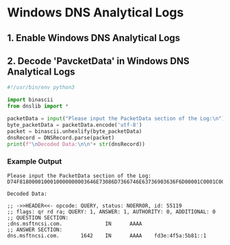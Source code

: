 # Windows DNS Analytical Logs
## 1. Enable Windows DNS Analytical Logs




## 2. Decode 'PavcketData' in Windows DNS Analytical Logs

```python
#!/usr/bin/env python3

import binascii
from dnslib import *

packetData = input("Please input the PacketData section of the Log:\n")
byte_packetData = packetData.encode('utf-8')
packet = binascii.unhexlify(byte_packetData)
dnsRecord = DNSRecord.parse(packet)
print(f"\nDecoded Data:\n\n"+ str(dnsRecord))

```

### Example Output
```
Please input the PacketData section of the Log:
D74F8180000100010000000003646E73086D7366746E63736903636F6D00001C0001C00C001C00010000066A0010FD3E4F5A5B8100000000000000000001

Decoded Data:

;; ->>HEADER<<- opcode: QUERY, status: NOERROR, id: 55119
;; flags: qr rd ra; QUERY: 1, ANSWER: 1, AUTHORITY: 0, ADDITIONAL: 0
;; QUESTION SECTION:
;dns.msftncsi.com.              IN      AAAA
;; ANSWER SECTION:
dns.msftncsi.com.       1642    IN      AAAA    fd3e:4f5a:5b81::1
```

